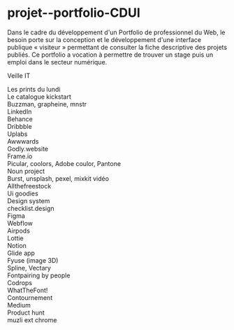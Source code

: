 # projet--portfolio-CDUI
Dans le cadre du développement d'un Portfolio de professionnel du Web, le besoin porte sur la conception et le développement d'une interface publique « visiteur » permettant de consulter la fiche descriptive des projets publiés. Ce portfolio a vocation à permettre de trouver un stage puis un emploi dans le secteur numérique.


Veille IT 

Les prints du lundi <br/>
Le catalogue kickstart<br/>
Buzzman, grapheine, mnstr<br/>
LinkedIn<br/>
Behance<br/>
Dribbble<br/>
Uplabs<br/>
Awwwards<br/>
Godly.website<br/>
Frame.io<br/>
Picular, coolors, Adobe coulor, Pantone<br/>
Noun project<br/>
Burst, unsplash, pexel, mixkit vidéo<br/>
Allthefreestock<br/>
Ui goodies<br/>
Design system<br/>
checklist.design<br/>
Figma<br/>
Webflow<br/>
Airpods<br/>
Lottie<br/>
Notion<br/>
Glide app<br/>
Fyuse (image 3D)<br/>
Spline, Vectary<br/>
Fontpairing by people<br/>
Codrops<br/>
WhatTheFont!<br/>
Contournement<br/>
Medium<br/>
Product hunt<br/>
muzli ext chrome
